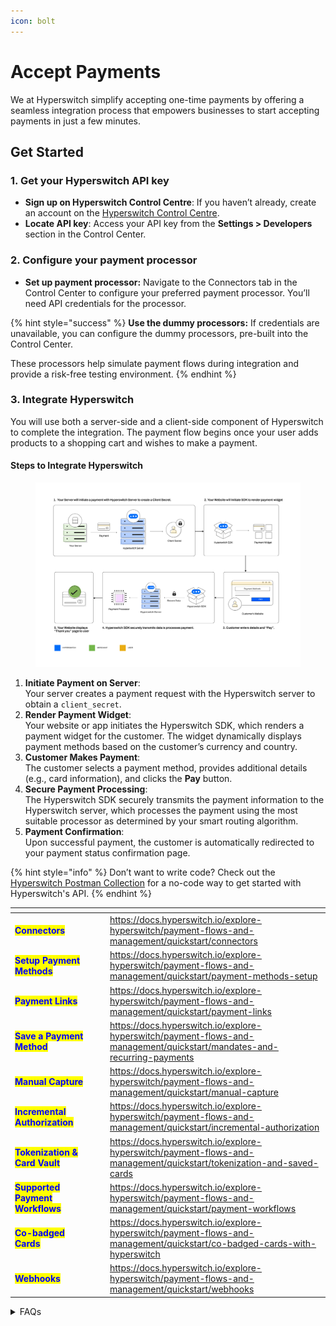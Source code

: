 ```yaml
---
icon: bolt
---
```


# Accept Payments

We at Hyperswitch simplify accepting one-time payments by offering a seamless integration process that empowers businesses to start accepting payments in just a few minutes.&#x20;

## Get Started

### **1. Get your Hyperswitch API key**

* **Sign up on Hyperswitch Control Centre**: If you haven’t already, create an account on the [Hyperswitch Control Centre](https://app.hyperswitch.io/).&#x20;
* **Locate API key**: Access your API key from the **Settings > Developers** section in the Control Center.

### 2. Configure your payment processor

* **Set up payment processor:** Navigate to the Connectors tab in the Control Center to configure your preferred payment processor. You’ll need API credentials for the processor.

{% hint style="success" %}
**Use the dummy processors:** If credentials are unavailable, you can configure the dummy processors, pre-built into the Control Center.&#x20;

These processors help simulate payment flows during integration and provide a risk-free testing environment.
{% endhint %}

### 3. Integrate Hyperswitch

You will use both a server-side and a client-side component of Hyperswitch to complete the integration. The payment flow begins once your user adds products to a shopping cart and wishes to make a payment.

#### **Steps to Integrate Hyperswitch**

<figure><img src="../../../.gitbook/assets/image (97).png" alt=""><figcaption></figcaption></figure>

1. **Initiate Payment on Server**:\
   Your server creates a payment request with the Hyperswitch server to obtain a `client_secret`.
2. **Render Payment Widget**:\
   Your website or app initiates the Hyperswitch SDK, which renders a payment widget for the customer. The widget dynamically displays payment methods based on the customer’s currency and country.
3. **Customer Makes Payment**:\
   The customer selects a payment method, provides additional details (e.g., card information), and clicks the **Pay** button.
4. **Secure Payment Processing**:\
   The Hyperswitch SDK securely transmits the payment information to the Hyperswitch server, which processes the payment using the most suitable processor as determined by your smart routing algorithm.
5. **Payment Confirmation**:\
   Upon successful payment, the customer is automatically redirected to your payment status confirmation page.

{% hint style="info" %}
Don’t want to write code? Check out the [Hyperswitch Postman Collection](https://docs.hyperswitch.io) for a no-code way to get started with Hyperswitch's API.
{% endhint %}

<table data-view="cards"><thead><tr><th></th><th data-hidden></th><th data-hidden></th><th data-hidden data-card-target data-type="content-ref"></th></tr></thead><tbody><tr><td><mark style="color:blue;"><strong>Connectors</strong></mark></td><td></td><td></td><td><a href="https://docs.hyperswitch.io/explore-hyperswitch/payment-flows-and-management/quickstart/connectors">https://docs.hyperswitch.io/explore-hyperswitch/payment-flows-and-management/quickstart/connectors</a></td></tr><tr><td><mark style="color:blue;"><strong>Setup Payment Methods</strong></mark></td><td></td><td></td><td><a href="https://docs.hyperswitch.io/explore-hyperswitch/payment-flows-and-management/quickstart/payment-methods-setup">https://docs.hyperswitch.io/explore-hyperswitch/payment-flows-and-management/quickstart/payment-methods-setup</a></td></tr><tr><td><mark style="color:blue;"><strong>Payment Links</strong></mark></td><td></td><td></td><td><a href="https://docs.hyperswitch.io/explore-hyperswitch/payment-flows-and-management/quickstart/payment-links">https://docs.hyperswitch.io/explore-hyperswitch/payment-flows-and-management/quickstart/payment-links</a></td></tr><tr><td><mark style="color:blue;"><strong>Save a Payment Method</strong></mark></td><td></td><td></td><td><a href="https://docs.hyperswitch.io/explore-hyperswitch/payment-flows-and-management/quickstart/mandates-and-recurring-payments">https://docs.hyperswitch.io/explore-hyperswitch/payment-flows-and-management/quickstart/mandates-and-recurring-payments</a></td></tr><tr><td><mark style="color:blue;"><strong>Manual Capture</strong></mark></td><td></td><td></td><td><a href="https://docs.hyperswitch.io/explore-hyperswitch/payment-flows-and-management/quickstart/manual-capture">https://docs.hyperswitch.io/explore-hyperswitch/payment-flows-and-management/quickstart/manual-capture</a></td></tr><tr><td><mark style="color:blue;"><strong>Incremental Authorization</strong></mark></td><td></td><td></td><td><a href="https://docs.hyperswitch.io/explore-hyperswitch/payment-flows-and-management/quickstart/incremental-authorization">https://docs.hyperswitch.io/explore-hyperswitch/payment-flows-and-management/quickstart/incremental-authorization</a></td></tr><tr><td><mark style="color:blue;"><strong>Tokenization &#x26; Card Vault</strong></mark></td><td></td><td></td><td><a href="https://docs.hyperswitch.io/explore-hyperswitch/payment-flows-and-management/quickstart/tokenization-and-saved-cards">https://docs.hyperswitch.io/explore-hyperswitch/payment-flows-and-management/quickstart/tokenization-and-saved-cards</a></td></tr><tr><td><mark style="color:blue;"><strong>Supported Payment Workflows</strong></mark></td><td></td><td></td><td><a href="https://docs.hyperswitch.io/explore-hyperswitch/payment-flows-and-management/quickstart/payment-workflows">https://docs.hyperswitch.io/explore-hyperswitch/payment-flows-and-management/quickstart/payment-workflows</a></td></tr><tr><td><mark style="color:blue;"><strong>Co-badged Cards</strong></mark></td><td></td><td></td><td><a href="https://docs.hyperswitch.io/explore-hyperswitch/payment-flows-and-management/quickstart/co-badged-cards-with-hyperswitch">https://docs.hyperswitch.io/explore-hyperswitch/payment-flows-and-management/quickstart/co-badged-cards-with-hyperswitch</a></td></tr><tr><td><mark style="color:blue;"><strong>Webhooks</strong></mark></td><td></td><td></td><td><a href="https://docs.hyperswitch.io/explore-hyperswitch/payment-flows-and-management/quickstart/webhooks">https://docs.hyperswitch.io/explore-hyperswitch/payment-flows-and-management/quickstart/webhooks</a></td></tr></tbody></table>

<details>

<summary>FAQs</summary>

#### What is a connector?

Hyperswitch refers to payment processors, fraud / risk engines and other payment integrations as connectors. Hyperswitch currently supports 50+ global payment processors that you can use to process payments on your application

#### How can I decide the best payment methods for my business?

Hyperswitch supports 100+ payment methods across various payment processors. There is no one size fits all payment methods but you can learn more about how you can decide the best payment methods for you business [here](payment-methods-setup/).

#### What will the completed integration look like?

Hyperswitch offers various customization options but you can try out our demo store [here](https://demo-hyperswitch.netlify.app/checkout) to test the checkout experience

#### Are there any sample integrations for reference?

Here are a few demo integrations for various tech stacks:

* [Hyperswitch React-Node](https://github.com/juspay/hyperswitch-react-node)
* [Hyperswitch HTML-Node](https://github.com/juspay/hyperswitch-html-node)
* [Hyperswitch React-Java](https://github.com/juspay/hyperswitch-react-java)
* [Hyperswitch Next-Node](https://github.com/juspay/hyperswitch-next-node)



</details>
